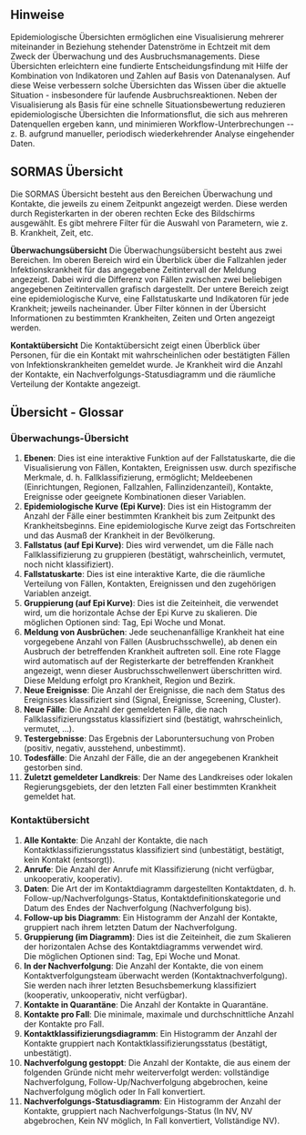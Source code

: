 ## Hinweise

Epidemiologische Übersichten ermöglichen eine Visualisierung mehrerer miteinander in Beziehung stehender Datenströme in Echtzeit mit dem Zweck der Überwachung und des Ausbruchsmanagements. Diese Übersichten erleichtern eine fundierte Entscheidungsfindung mit Hilfe der Kombination von Indikatoren und Zahlen auf Basis von Datenanalysen. Auf diese Weise verbessern solche Übersichten das Wissen über die aktuelle Situation - insbesondere für laufende Ausbruchsreaktionen. Neben der Visualisierung als Basis für eine schnelle Situationsbewertung reduzieren epidemiologische Übersichten die Informationsflut, die sich aus mehreren Datenquellen ergeben kann, und minimieren Workflow-Unterbrechungen -- z. B. aufgrund manueller, periodisch wiederkehrender Analyse eingehender Daten.

## SORMAS Übersicht

Die SORMAS Übersicht besteht aus den Bereichen Überwachung und Kontakte, die jeweils zu einem Zeitpunkt angezeigt werden. Diese werden durch Registerkarten in der oberen rechten Ecke des Bildschirms ausgewählt. Es gibt mehrere Filter für die Auswahl von Parametern, wie z. B. Krankheit, Zeit, etc.

**Überwachungsübersicht** Die Überwachungsübersicht besteht aus zwei Bereichen. Im oberen Bereich wird ein Überblick über die Fallzahlen jeder Infektionskrankheit für das angegebene Zeitintervall der Meldung angezeigt. Dabei wird die Differenz von Fällen zwischen zwei beliebigen angegebenen Zeitintervallen grafisch dargestellt. Der untere Bereich zeigt eine epidemiologische Kurve, eine Fallstatuskarte und Indikatoren für jede Krankheit; jeweils nacheinander. Über Filter können in der Übersicht Informationen zu bestimmten Krankheiten, Zeiten und Orten angezeigt werden.

**Kontaktübersicht** Die Kontaktübersicht zeigt einen Überblick über Personen, für die ein Kontakt mit wahrscheinlichen oder bestätigten Fällen von Infektionskrankheiten gemeldet wurde. Je Krankheit wird die Anzahl der Kontakte, ein Nachverfolgungs-Statusdiagramm und die räumliche Verteilung der Kontakte angezeigt.

## Übersicht - Glossar

### Überwachungs-Übersicht

1.  **Ebenen**: Dies ist eine interaktive Funktion auf der Fallstatuskarte, die die Visualisierung von Fällen, Kontakten, Ereignissen usw. durch spezifische Merkmale, d. h. Fallklassifizierung, ermöglicht; Meldeebenen (Einrichtungen, Regionen, Fallzahlen, Fallinzidenzanteil), Kontakte, Ereignisse oder geeignete Kombinationen dieser Variablen.
2.  **Epidemiologische Kurve (Epi Kurve)**: Dies ist ein Histogramm der Anzahl der Fälle einer bestimmten Krankheit bis zum Zeitpunkt des Krankheitsbeginns. Eine epidemiologische Kurve zeigt das Fortschreiten und das Ausmaß der Krankheit in der Bevölkerung.
3.  **Fallstatus (auf Epi Kurve)**: Dies wird verwendet, um die Fälle nach Fallklassifizierung zu gruppieren (bestätigt, wahrscheinlich, vermutet, noch nicht klassifiziert).
4.  **Fallstatuskarte**: Dies ist eine interaktive Karte, die die räumliche Verteilung von Fällen, Kontakten, Ereignissen und den zugehörigen Variablen anzeigt.
5.  **Gruppierung (auf Epi Kurve)**: Dies ist die Zeiteinheit, die verwendet wird, um die horizontale Achse der Epi Kurve zu skalieren. Die möglichen Optionen sind: Tag, Epi Woche und Monat.
6.  **Meldung von Ausbrüchen**: Jede seuchenanfällige Krankheit hat eine vorgegebene Anzahl von Fällen (Ausbruchsschwelle), ab denen ein Ausbruch der betreffenden Krankheit auftreten soll. Eine rote Flagge wird automatisch auf der Registerkarte der betreffenden Krankheit angezeigt, wenn dieser Ausbruchsschwellenwert überschritten wird. Diese Meldung erfolgt pro Krankheit, Region und Bezirk.
7.  **Neue Ereignisse**: Die Anzahl der Ereignisse, die nach dem Status des Ereignisses klassifiziert sind (Signal, Ereignisse, Screening, Cluster).
8.  **Neue Fälle**: Die Anzahl der gemeldeten Fälle, die nach Fallklassifizierungsstatus klassifiziert sind (bestätigt, wahrscheinlich, vermutet, ...).
9.  **Testergebnisse**: Das Ergebnis der Laboruntersuchung von Proben (positiv, negativ, ausstehend, unbestimmt).
10. **Todesfälle**: Die Anzahl der Fälle, die an der angegebenen Krankheit gestorben sind.
11. **Zuletzt gemeldeter Landkreis**: Der Name des Landkreises oder lokalen Regierungsgebiets, der den letzten Fall einer bestimmten Krankheit gemeldet hat.

### Kontaktübersicht

1.  **Alle Kontakte**: Die Anzahl der Kontakte, die nach Kontaktklassifizierungsstatus klassifiziert sind (unbestätigt, bestätigt, kein Kontakt (entsorgt)).
2.  **Anrufe**: Die Anzahl der Anrufe mit Klassifizierung (nicht verfügbar, unkooperativ, kooperativ).
3.  **Daten**: Die Art der im Kontaktdiagramm dargestellten Kontaktdaten, d. h. Follow-up/Nachverfolgungs-Status, Kontaktdefinitionskategorie und Datum des Endes der Nachverfolgung (Nachverfolgung bis).
4.  **Follow-up bis Diagramm**: Ein Histogramm der Anzahl der Kontakte, gruppiert nach ihrem letzten Datum der Nachverfolgung.
5.  **Gruppierung (im Diagramm)**: Dies ist die Zeiteinheit, die zum Skalieren der horizontalen Achse des Kontaktdiagramms verwendet wird.\
    Die möglichen Optionen sind: Tag, Epi Woche und Monat.
6.  **In der Nachverfolgung**: Die Anzahl der Kontakte, die von einem Kontaktverfolgungsteam überwacht werden (Kontaktnachverfolgung). Sie werden nach ihrer letzten Besuchsbemerkung klassifiziert (kooperativ, unkooperativ, nicht verfügbar).
7.  **Kontakte in Quarantäne**: Die Anzahl der Kontakte in Quarantäne.
8.  **Kontakte pro Fall**: Die minimale, maximale und durchschnittliche Anzahl der Kontakte pro Fall.
9.  **Kontaktklassifizierungsdiagramm**: Ein Histogramm der Anzahl der Kontakte gruppiert nach Kontaktklassifizierungsstatus (bestätigt, unbestätigt).
10. **Nachverfolgung gestoppt**: Die Anzahl der Kontakte, die aus einem der folgenden Gründe nicht mehr weiterverfolgt werden: vollständige Nachverfolgung, Follow-Up/Nachverfolgung abgebrochen, keine Nachverfolgung möglich oder In Fall konvertiert.
11. **Nachverfolgungs-Statusdiagramm**: Ein Histogramm der Anzahl der Kontakte, gruppiert nach Nachverfolgungs-Status (In NV, NV abgebrochen, Kein NV möglich, In Fall konvertiert, Vollständige NV).
